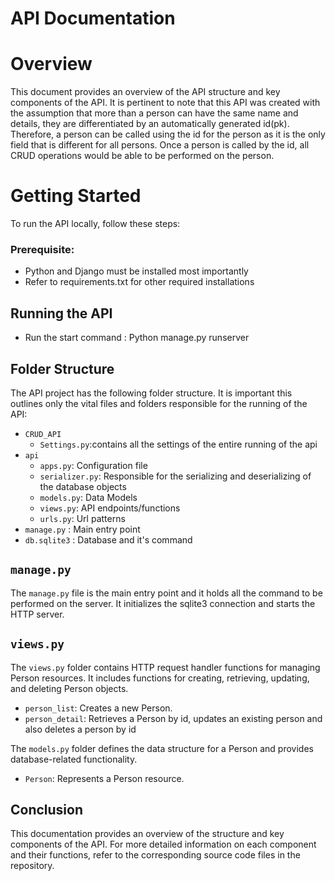 # API Documentation
# Overview
This document provides an overview of the API structure and key components of the API. It is pertinent to note that this API was created with the assumption that more than a person can have the same name and details, they are differentiated by an automatically generated id(pk). Therefore, a person can be called using the id for the person as it is the only field that is different for all persons. Once a person is called by the id, all CRUD operations would be able to be performed on the person.
# Getting Started
To run the API locally, follow these steps:
### Prerequisite:
- Python and Django must be installed most importantly</li>
- Refer to requirements.txt for other required installations</li>
## Running the API
- Run the start command : Python manage.py runserver
## Folder Structure

The API project has the following folder structure. It is important this outlines only the vital files and folders responsible for the running of the API: 
- `CRUD_API`
  - `Settings.py`:contains all the settings of the entire running of the api
- `api`
  - `apps.py`: Configuration file
  - `serializer.py`: Responsible for the serializing and deserializing of the database objects
  - `models.py`: Data Models
  - `views.py`: API endpoints/functions
  - `urls.py`: Url patterns
- `manage.py` : Main entry point
- `db.sqlite3` : Database and it's command

## `manage.py`
The `manage.py` file is the main entry point and it holds all the command to be performed on the server. It initializes the sqlite3 connection and starts the HTTP server.

## `views.py`

The `views.py` folder contains HTTP request handler functions for managing Person resources. It includes functions for creating, retrieving, updating, and deleting Person objects.

- `person_list`: Creates a new Person.
- `person_detail`: Retrieves a Person by id, updates an existing person and also deletes a person by id

The `models.py` folder defines the data structure for a Person and provides database-related functionality.

- `Person`: Represents a Person resource.

## Conclusion

This documentation provides an overview of the structure and key components of the API. For more detailed information on each component and their functions, refer to the corresponding source code files in the repository.
